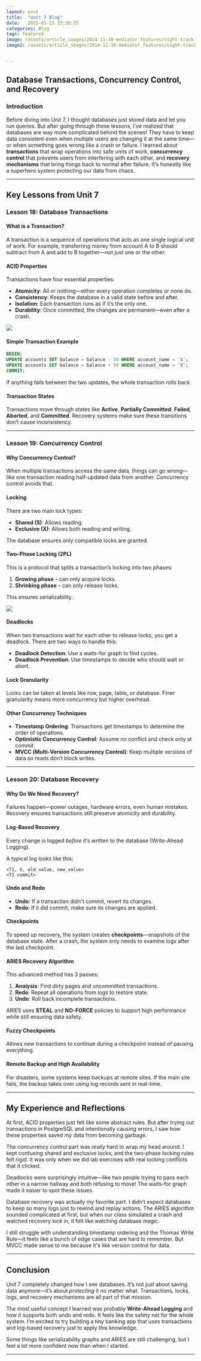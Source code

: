 ```yaml
---
layout: post
title:  "Unit 7 Blog"
date:   2025-05-25 15:30:25
categories: Blog
tags: featured
image: /assets/article_images/2014-11-30-mediator_features/night-track.JPG
image2: /assets/article_images/2014-11-30-mediator_features/night-track-mobile.JPG


---
```


## Database Transactions, Concurrency Control, and Recovery



### Introduction

Before diving into Unit 7, I thought databases just stored data and let you run queries. But after going through these lessons, I’ve realized that databases are way more complicated behind the scenes! They have to keep data consistent even when multiple users are changing it at the same time—or when something goes wrong like a crash or failure. I learned about **transactions** that wrap operations into safe units of work, **concurrency control** that prevents users from interfering with each other, and **recovery mechanisms** that bring things back to normal after failure. It’s honestly like a superhero system protecting our data from chaos.

---

## Key Lessons from Unit 7

### Lesson 18: Database Transactions

#### What is a Transaction?

A transaction is a sequence of operations that acts as one single logical unit of work. For example, transferring money from account A to B should subtract from A and add to B together—not just one or the other.

#### ACID Properties

Transactions have four essential properties:

* **Atomicity**: All or nothing—either every operation completes or none do.
* **Consistency**: Keeps the database in a valid state before and after.
* **Isolation**: Each transaction runs as if it’s the only one.
* **Durability**: Once committed, the changes are permanent—even after a crash.

![](/acid.png)

#### Simple Transaction Example

```sql
BEGIN;
UPDATE accounts SET balance = balance - 50 WHERE account_name = 'A';
UPDATE accounts SET balance = balance + 50 WHERE account_name = 'B';
COMMIT;
```

If anything fails between the two updates, the whole transaction rolls back.

#### Transaction States

Transactions move through states like **Active**, **Partially Committed**, **Failed**, **Aborted**, and **Committed**. Recovery systems make sure these transitions don’t cause inconsistency.

---

### Lesson 19: Concurrency Control

#### Why Concurrency Control?

When multiple transactions access the same data, things can go wrong—like one transaction reading half-updated data from another. Concurrency control avoids that.

#### Locking

There are two main lock types:

* **Shared (S)**: Allows reading.
* **Exclusive (X)**: Allows both reading and writing.

The database ensures only compatible locks are granted.

#### Two-Phase Locking (2PL)

This is a protocol that splits a transaction’s locking into two phases:

1. **Growing phase** – can only acquire locks.
2. **Shrinking phase** – can only release locks.

This ensures serializability.

![](/2pl_locking.webp)

#### Deadlocks

When two transactions wait for each other to release locks, you get a deadlock. There are two ways to handle this:

* **Deadlock Detection**: Use a waits-for graph to find cycles.
* **Deadlock Prevention**: Use timestamps to decide who should wait or abort.

#### Lock Granularity

Locks can be taken at levels like row, page, table, or database. Finer granularity means more concurrency but higher overhead.

#### Other Concurrency Techniques

* **Timestamp Ordering**: Transactions get timestamps to determine the order of operations.
* **Optimistic Concurrency Control**: Assume no conflict and check only at commit.
* **MVCC (Multi-Version Concurrency Control)**: Keep multiple versions of data so reads don’t block writes.

---

### Lesson 20: Database Recovery

#### Why Do We Need Recovery?

Failures happen—power outages, hardware errors, even human mistakes. Recovery ensures transactions still preserve atomicity and durability.

#### Log-Based Recovery

Every change is logged *before* it’s written to the database (Write-Ahead Logging).

A typical log looks like this:

```
<T1, X, old_value, new_value>
<T1 commit>
```

#### Undo and Redo

* **Undo**: If a transaction didn't commit, revert its changes.
* **Redo**: If it did commit, make sure its changes are applied.

#### Checkpoints

To speed up recovery, the system creates **checkpoints**—snapshots of the database state. After a crash, the system only needs to examine logs after the last checkpoint.

#### ARIES Recovery Algorithm

This advanced method has 3 passes:

1. **Analysis**: Find dirty pages and uncommitted transactions.
2. **Redo**: Repeat all operations from logs to restore state.
3. **Undo**: Roll back incomplete transactions.

ARIES uses **STEAL** and **NO-FORCE** policies to support high performance while still ensuring data safety.

#### **Fuzzy Checkpoints**

Allows new transactions to continue during a checkpoint instead of pausing everything.

#### **Remote Backup and High Availability**

For disasters, some systems keep backups at remote sites. If the main site fails, the backup takes over using log records sent in real-time.

---

## My Experience and Reflections

At first, ACID properties just felt like some abstract rules. But after trying out transactions in PostgreSQL and intentionally causing errors, I saw how these properties saved my data from becoming garbage.

The concurrency control part was *really* hard to wrap my head around. I kept confusing shared and exclusive locks, and the two-phase locking rules felt rigid. It was only when we did lab exercises with real locking conflicts that it clicked.

Deadlocks were surprisingly intuitive—like two people trying to pass each other in a narrow hallway and both refusing to move! The waits-for graph made it easier to spot these issues.

Database recovery was actually my favorite part. I didn’t expect databases to keep so many logs just to rewind and replay actions. The ARIES algorithm sounded complicated at first, but when our class simulated a crash and watched recovery kick in, it felt like watching database magic.

I still struggle with understanding timestamp ordering and the Thomas Write Rule—it feels like a bunch of edge cases that are hard to remember. But MVCC made sense to me because it's like version control for data.

---

## Conclusion

Unit 7 completely changed how I see databases. It’s not just about saving data anymore—it’s about *protecting* it no matter what. Transactions, locks, logs, and recovery mechanisms are all part of that mission.

The most useful concept I learned was probably **Write-Ahead Logging** and how it supports both undo and redo. It feels like the safety net for the whole system. I’m excited to try building a tiny banking app that uses transactions and log-based recovery just to apply this knowledge.

Some things like serializability graphs and ARIES are still challenging, but I feel a lot more confident now than when I started.

---


